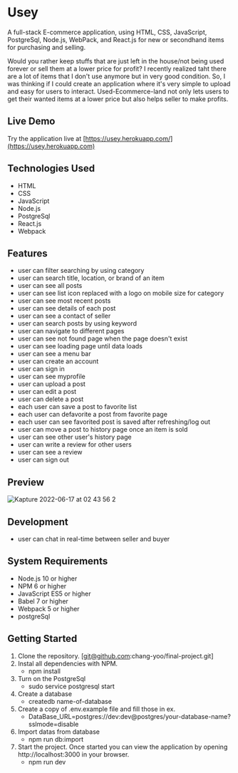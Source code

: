 # Usey
A full-stack E-commerce application, using HTML, CSS, JavaScript, PostgreSql, Node.js, WebPack, and React.js for new or secondhand
items for purchasing and selling.

Would you rather keep stuffs that are just left in the house/not being used forever or sell them at a lower price for profit? I recently realized taht there are a lot of items that I don't use anymore but in very good condition. So, I was thinking if I could create an application where it's very simple to upload and easy for users to interact. Used-Ecommerce-land not only lets users to get their wanted items at a lower price but also helps seller to make profits.

## Live Demo
Try the application live at [https://usey.herokuapp.com/](https://usey.herokuapp.com)

## Technologies Used
  - HTML
  - CSS
  - JavaScript
  - Node.js
  - PostgreSql
  - React.js
  - Webpack

## Features
  - user can filter searching by using category
  - user can search title, location, or brand of an item
  - user can see all posts
  - user can see list icon replaced with a logo on mobile size for category
  - user can see most recent posts
  - user can see details of each post
  - user can see a contact of seller
  - user can search posts by using keyword
  - user can navigate to different pages
  - user can see not found page when the page doesn't exist
  - user can see loading page until data loads
  - user can see a menu bar
  - user can create an account
  - user can sign in
  - user can see myprofile
  - user can upload a post
  - user can edit a post
  - user can delete a post
  - each user can save a post to favorite list
  - each user can defavorite a post from favorite page
  - each user can see favorited post is saved after refreshing/log out
  - user can move a post to history page once an item is sold
  - user can see other user's history page
  - user can write a review for other users
  - user can see a review
  - user can sign out

## Preview
![Kapture 2022-06-17 at 02 43 56 2](https://user-images.githubusercontent.com/99840727/174274274-9f52936a-df5d-4981-92a1-d76aa313ddd9.gif)

## Development
  - user can chat in real-time between seller and buyer

## System Requirements
  - Node.js 10 or higher
  - NPM 6 or higher
  - JavaScript ES5 or higher
  - Babel 7 or higher
  - Webpack 5 or higher
  - postgreSql

## Getting Started
 1. Clone the repository. [git@github.com:chang-yoo/final-project.git]
 2. Instal all dependencies with NPM.
    - npm install
 3. Turn on the PostgreSql
    - sudo service postgresql start
 4. Create a database
    - createdb name-of-database
 5. Create a copy of .env.example file and fill those in
  ex.
    - DataBase_URL=postgres://dev:dev@postgres/your-database-name?sslmode=disable
 6. Import datas from database
    - npm run db:import
 7. Start the project. Once started you can view the application by opening http://localhost:3000 in your browser.
    - npm run dev
